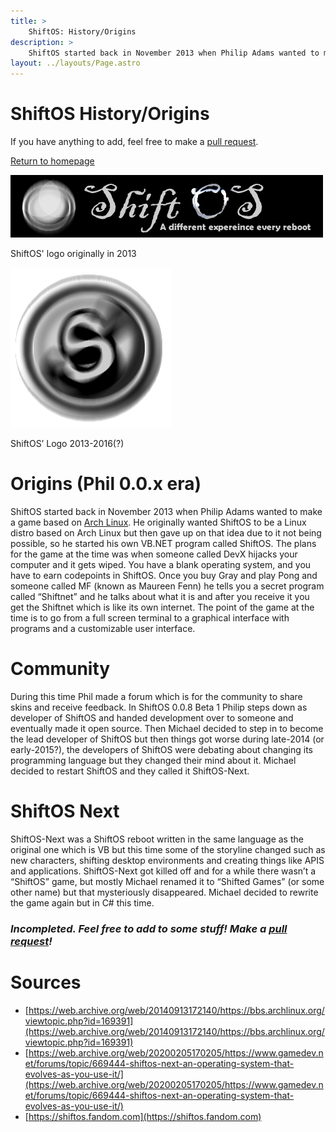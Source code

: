 ```yaml
---
title: > 
    ShiftOS: History/Origins
description: >
    ShiftOS started back in November 2013 when Philip Adams wanted to make a game based on Arch Linux. He originally wanted ShiftOS to be a Linux distro based on Arch Linux but then gave up on that idea due to it not being possible, so he started his own VB.NET program called ShiftOS.
layout: ../layouts/Page.astro
---
```


# ShiftOS History/Origins
If you have anything to add, feel free to make a [pull request](https://github.com/Alee14/shiftos-website).

[Return to homepage](/)
    
![ShiftOS Original Logo](/assets/images/shiftos_arch.jpeg)
<p>ShiftOS' logo originally in 2013</p>

![ShiftOS 2013 Logo](/assets/images/shiftos_phil.png)

ShiftOS’ Logo 2013-2016(?)
# Origins (Phil 0.0.x era)
ShiftOS started back in November 2013 when Philip Adams wanted to make a game based on [Arch Linux](https://web.archive.org/web/20140913172140/https://bbs.archlinux.org/viewtopic.php?id=169391). He originally wanted ShiftOS to be a Linux distro based on Arch Linux but then gave up on that idea due to it not being possible, so he started his own VB.NET program called ShiftOS. The plans for the game at the time was when someone called DevX hijacks your computer and it gets wiped. You have a blank operating system, and you have to earn codepoints in ShiftOS. Once you buy Gray and play Pong and someone called MF (known as Maureen Fenn) he tells you a secret program called “Shiftnet” and he talks about what it is and after you receive it you get the Shiftnet which is like its own internet. The point of the game at the time is to go from a full screen terminal to a graphical interface with programs and a customizable user interface.
# Community
During this time Phil made a forum which is for the community to share skins and receive feedback. In ShiftOS 0.0.8 Beta 1 Philip steps down as developer of ShiftOS and handed development over to someone and eventually made it open source. Then Michael decided to step in to become the lead developer of ShiftOS but then things got worse during late-2014 (or early-2015?), the developers of ShiftOS were debating about changing its programming language but they changed their mind about it. Michael decided to restart ShiftOS and they called it ShiftOS-Next.
# ShiftOS Next
ShiftOS-Next was a ShiftOS reboot written in the same language as the original one which is VB but this time some of the storyline changed such as new characters, shifting desktop environments and creating things like APIS and applications. ShiftOS-Next got killed off and for a while there wasn’t a “ShiftOS” game, but mostly Michael renamed it to “Shifted Games” (or some other name) but that mysteriously disappeared. Michael decided to rewrite the game again but in C# this time.
### *Incompleted. Feel free to add to some stuff! Make a [pull request](https://github.com/Alee14/shiftos-website)!*
# Sources
- [https://web.archive.org/web/20140913172140/https://bbs.archlinux.org/viewtopic.php?id=169391](https://web.archive.org/web/20140913172140/https://bbs.archlinux.org/viewtopic.php?id=169391)
- [https://web.archive.org/web/20200205170205/https://www.gamedev.net/forums/topic/669444-shiftos-next-an-operating-system-that-evolves-as-you-use-it/](https://web.archive.org/web/20200205170205/https://www.gamedev.net/forums/topic/669444-shiftos-next-an-operating-system-that-evolves-as-you-use-it/)
- [https://shiftos.fandom.com](https://shiftos.fandom.com)